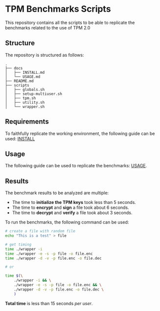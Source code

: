 # TPM Benchmarks Scripts

This repository contains all the scripts to be able to replicate the benchmarks related to the use of TPM 2.0

## Structure

The repository is structured as follows:

```text
.
├── docs
│   ├── INSTALL.md
│   └── USAGE.md
├── README.md
├── scripts
│   ├── globals.sh
│   ├── setup-multiuser.sh
│   ├── tpm.sh
│   ├── utility.sh
│   └── wrapper.sh
```

## Requirements

To faithfully replicate the working environment, the following guide can be used: [INSTALL](docs/INSTALL.md)

## Usage

The following guide can be used to replicate the benchmarks: [USAGE](docs/USAGE.md).

## Results

The benchmark results to be analyzed are multiple:

- The time to **initialize the TPM keys** took less than 5 seconds.
- The time to **encrypt** and **sign** a file took about 6 seconds.
- The time to **decrypt** and **verify** a file took about 3 seconds.

To run the benchmarks, the following command can be used:

```bash
# create a file with random file
echo "This is a test" > file

# get timing
time ./wrapper -i 
time ./wrapper -e -s -p file -o file.enc
time ./wrapper -d -v -p file.enc -o file.dec

# or 

time $(\
    ./wrapper -i && \
    ./wrapper -e -s -p file -o file.enc && \
    ./wrapper -d -v -p file.enc -o file.dec \
    )
```

**Total time** is less than 15 seconds *per user*.
